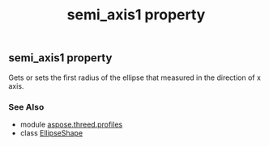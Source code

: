 ﻿---
title: semi_axis1 property
second_title: Aspose.3D for Python via .NET API References
description: 
type: docs
weight: 160
url: /python-net/aspose.threed.profiles/ellipseshape/semi_axis1/
is_root: false
---

## semi_axis1 property


Gets or sets the first radius of the ellipse that measured in the direction of x axis.

### See Also
* module [aspose.threed.profiles](../../)
* class [EllipseShape](/3d/python-net/aspose.threed.profiles/ellipseshape)
